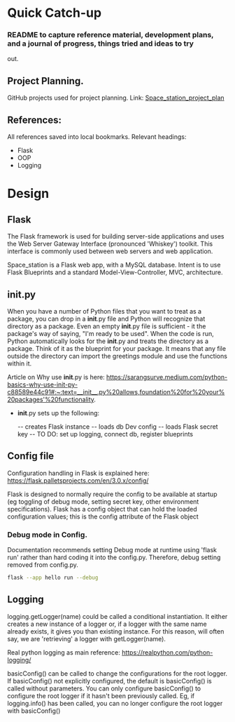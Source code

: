 # Quick Catch-up
### README to capture reference material, development plans, and a journal of progress, things tried and ideas to try 
out.

## Project Planning. 
GitHub projects used for project planning. Link: 
[Space_station_project_plan](https://github.com/users/janethw/projects/1)

## References:
All references saved into local bookmarks.
Relevant headings: 
- Flask
- OOP
- Logging

# Design

## Flask
The Flask framework is used for building server-side applications and uses the Web Server Gateway Interface 
(pronounced 'Whiskey') toolkit. This interface is commonly used between web servers and web application.

Space_station is a Flask web app, with a MySQL database. Intent is to use Flask Blueprints and a standard
Model-View-Controller, MVC, architecture.

## __init__.py
When you have a number of Python files that you want to treat as a package, you can drop in a __init__.py file and
Python will recognize that directory as a package. Even an empty __init__.py file is sufficient - it the package's 
way of saying, "I'm ready to be used". When the code is run, Python automatically looks for the __init__.py and treats
the directory as a package. Think of it as the blueprint for your package. It means that any file outside the directory
can import the greetings module and use the functions within it. 

Article on Why use __init__.py is here: 
https://sarangsurve.medium.com/python-basics-why-use-init-py-c88589e44c91#:~:text=__init__.py%20allows,foundation%20for%20your%20packages'%20functionality.

- __init__.py sets up the following:

    -- creates Flask instance
    -- loads db Dev config
    -- loads Flask secret key
    -- TO DO: set up logging, connect db, register blueprints

## Config file
Configuration handling in Flask is explained here: 
https://flask.palletsprojects.com/en/3.0.x/config/

Flask is designed to normally require the config to be available at startup (eg toggling of debug mode, setting secret
key, other environment specifications). Flask has a config object that can hold the loaded configuration values; this 
is the config attribute of the Flask object

### Debug mode in Config. 
Documentation recommends setting Debug mode at runtime using 'flask run' rather than hard coding it into the config.py.
Therefore, debug setting removed from config.py.
```bash
flask --app hello run --debug
```

## Logging
logging.getLogger(name) could be called a conditional instantiation. It either creates
a new instance of a logger or, if a logger with the same name already exists, it 
gives you than existing instance. For this reason, will often say, we are 'retrieving' a 
logger with getLogger(name).

Real python logging as main reference: 
https://realpython.com/python-logging/

basicConfig() can be called to change the configurations for the root logger. If basicConfig() not explicitly
configured, the default is basicConfig() is called without parameters. You can only configure basicConfig() to 
configure the root logger if it hasn't been previously called. Eg, if logging.info() has been called, you can
no longer configure the root logger with basicConfig()